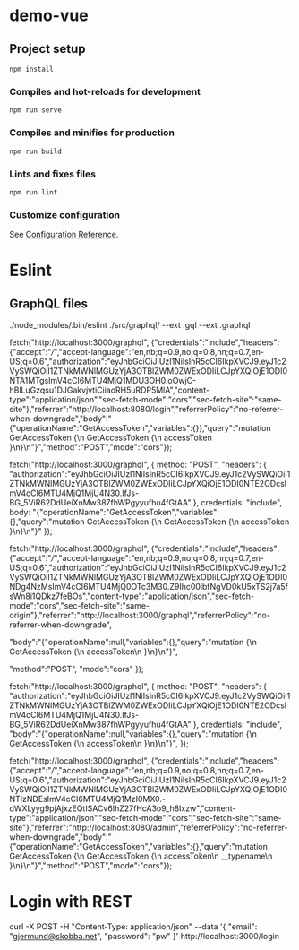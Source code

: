 # demo-vue

## Project setup
```
npm install
```

### Compiles and hot-reloads for development
```
npm run serve
```

### Compiles and minifies for production
```
npm run build
```

### Lints and fixes files
```
npm run lint
```

### Customize configuration
See [Configuration Reference](https://cli.vuejs.org/config/).

# Eslint
## GraphQL files
./node_modules/.bin/eslint ./src/graphql/ --ext .gql --ext .graphql           

fetch("http://localhost:3000/graphql", {"credentials":"include","headers":{"accept":"*/*","accept-language":"en,nb;q=0.9,no;q=0.8,nn;q=0.7,en-US;q=0.6","authorization":"eyJhbGciOiJIUzI1NiIsInR5cCI6IkpXVCJ9.eyJ1c2VySWQiOiI1ZTNkMWNlMGUzYjA3OTBlZWM0ZWExODIiLCJpYXQiOjE1ODI0NTA1MTgsImV4cCI6MTU4MjQ1MDU3OH0.oOwjC-hBlLuGzqsu1DJGakvjvtiCiiaoRH5uRDP5MlA","content-type":"application/json","sec-fetch-mode":"cors","sec-fetch-site":"same-site"},"referrer":"http://localhost:8080/login","referrerPolicy":"no-referrer-when-downgrade","body":"{\"operationName\":\"GetAccessToken\",\"variables\":{}},\"query\":\"mutation GetAccessToken {\\n  GetAccessToken {\\n    accessToken }\\n}\\n\"}","method":"POST","mode":"cors"});


fetch("http://localhost:3000/graphql", {
      method: "POST",
      "headers": {
        "authorization":"eyJhbGciOiJIUzI1NiIsInR5cCI6IkpXVCJ9.eyJ1c2VySWQiOiI1ZTNkMWNlMGUzYjA3OTBlZWM0ZWExODIiLCJpYXQiOjE1ODI0NTE2ODcsImV4cCI6MTU4MjQ1MjU4N30.IfJs-BG_5ViR62DdUeiXnMw387fhWPgyyufhu4fGtAA"
      },
      credentials: "include",
      body: "{\"operationName\":\"GetAccessToken\",\"variables\":{},\"query\":\"mutation GetAccessToken {\\n  GetAccessToken {\\n    accessToken }\\n}\\n\"}"
    });

fetch("http://localhost:3000/graphql", {"credentials":"include","headers":{"accept":"*/*","accept-language":"en,nb;q=0.9,no;q=0.8,nn;q=0.7,en-US;q=0.6","authorization":"eyJhbGciOiJIUzI1NiIsInR5cCI6IkpXVCJ9.eyJ1c2VySWQiOiI1ZTNkMWNlMGUzYjA3OTBlZWM0ZWExODIiLCJpYXQiOjE1ODI0NDg4NzMsImV4cCI6MTU4MjQ0OTc3M30.Z9Ihc00ibfNgVD0kU5xTS2j7a5fsWn8i1QDkz7feBOs","content-type":"application/json","sec-fetch-mode":"cors","sec-fetch-site":"same-origin"},"referrer":"http://localhost:3000/graphql","referrerPolicy":"no-referrer-when-downgrade",

"body":"{\"operationName\":null,\"variables\":{},\"query\":\"mutation {\\n  GetAccessToken {\\n    accessToken\\n  }\\n}\\n\"}",

"method":"POST",
"mode":"cors"
});



fetch("http://localhost:3000/graphql", {
      method: "POST",
      "headers": {
        "authorization":"eyJhbGciOiJIUzI1NiIsInR5cCI6IkpXVCJ9.eyJ1c2VySWQiOiI1ZTNkMWNlMGUzYjA3OTBlZWM0ZWExODIiLCJpYXQiOjE1ODI0NTE2ODcsImV4cCI6MTU4MjQ1MjU4N30.IfJs-BG_5ViR62DdUeiXnMw387fhWPgyyufhu4fGtAA"
      },
      credentials: "include",
      "body":"{\"operationName\":null,\"variables\":{},\"query\":\"mutation {\\n  GetAccessToken {\\n    accessToken\\n  }\\n}\\n\"}",
    });



fetch("http://localhost:3000/graphql", {"credentials":"include","headers":{"accept":"*/*","accept-language":"en,nb;q=0.9,no;q=0.8,nn;q=0.7,en-US;q=0.6","authorization":"eyJhbGciOiJIUzI1NiIsInR5cCI6IkpXVCJ9.eyJ1c2VySWQiOiI1ZTNkMWNlMGUzYjA3OTBlZWM0ZWExODIiLCJpYXQiOjE1ODI0NTIzNDEsImV4cCI6MTU4MjQ1MzI0MX0.-dWXLyyg9pjAjxzEQtISACv6IhZ27fHcA3o9_h8Ixzw","content-type":"application/json","sec-fetch-mode":"cors","sec-fetch-site":"same-site"},"referrer":"http://localhost:8080/admin","referrerPolicy":"no-referrer-when-downgrade","body":"{\"operationName\":\"GetAccessToken\",\"variables\":{},\"query\":\"mutation GetAccessToken {\\n  GetAccessToken {\\n    accessToken\\n    __typename\\n  }\\n}\\n\"}","method":"POST","mode":"cors"});


# Login with REST
curl -X POST -H "Content-Type: application/json" --data '{ "email": "gjermund@skobba.net", "password": "pw" }' http://localhost:3000/login